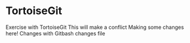 # TortoiseGit
Exercise with TortoiseGit
This will make a conflict
Making some changes here!
Changes with Gitbash
changes file

